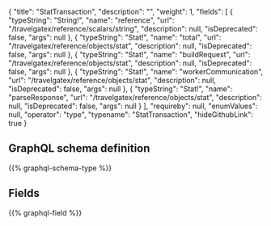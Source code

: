 {
  "title": "StatTransaction",
  "description": "",
  "weight": 1,
  "fields": [
    {
      "typeString": "String!",
      "name": "reference",
      "url": "/travelgatex/reference/scalars/string",
      "description": null,
      "isDeprecated": false,
      "args": null
    },
    {
      "typeString": "Stat!",
      "name": "total",
      "url": "/travelgatex/reference/objects/stat",
      "description": null,
      "isDeprecated": false,
      "args": null
    },
    {
      "typeString": "Stat!",
      "name": "buildRequest",
      "url": "/travelgatex/reference/objects/stat",
      "description": null,
      "isDeprecated": false,
      "args": null
    },
    {
      "typeString": "Stat!",
      "name": "workerCommunication",
      "url": "/travelgatex/reference/objects/stat",
      "description": null,
      "isDeprecated": false,
      "args": null
    },
    {
      "typeString": "Stat!",
      "name": "parseResponse",
      "url": "/travelgatex/reference/objects/stat",
      "description": null,
      "isDeprecated": false,
      "args": null
    }
  ],
  "requireby": null,
  "enumValues": null,
  "operator": "type",
  "typename": "StatTransaction",
  "hideGithubLink": true
}
## GraphQL schema definition

{{% graphql-schema-type %}}

## Fields

{{% graphql-field %}}
